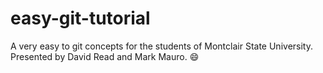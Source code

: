 # easy-git-tutorial
A very easy to git concepts for the students of Montclair State University. Presented by David Read and Mark Mauro. :smile:
